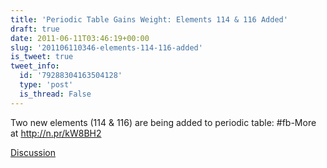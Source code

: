 ```yaml
---
title: 'Periodic Table Gains Weight: Elements 114 & 116 Added'
draft: true
date: 2011-06-11T03:46:19+00:00
slug: '201106110346-elements-114-116-added'
is_tweet: true
tweet_info:
  id: '79288304163504128'
  type: 'post'
  is_thread: False
---
```




Two new elements (114 & 116) are being added to periodic table: #fb-More at http://n.pr/kW8BH2

[Discussion](https://x.com/sytelus/status/79288304163504128)
